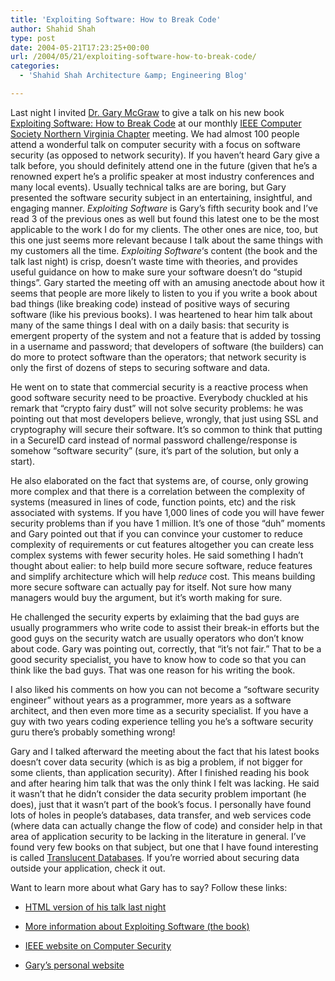 ```yaml
---
title: 'Exploiting Software: How to Break Code'
author: Shahid Shah
type: post
date: 2004-05-21T17:23:25+00:00
url: /2004/05/21/exploiting-software-how-to-break-code/
categories:
  - 'Shahid Shah Architecture &amp; Engineering Blog'

---
```

Last night I invited [Dr. Gary McGraw][1] to give a talk on his new book [Exploiting Software: How to Break Code][2] at our monthly [IEEE Computer Society Northern Virginia Chapter][3] meeting. We had almost 100 people attend a wonderful talk on computer security with a focus on software security (as opposed to network security). If you haven&#8217;t heard Gary give a talk before, you should definitely attend one in the future (given that he&#8217;s a renowned expert he&#8217;s a prolific speaker at most industry conferences and many local events). Usually technical talks are are boring, but Gary presented the software security subject in an entertaining, insightful, and engaging manner. _Exploiting Software_ is Gary&#8217;s fifth security book and I&#8217;ve read 3 of the previous ones as well but found this latest one to be the most applicable to the work I do for my clients. The other ones are nice, too, but this one just seems more relevant because I talk about the same things with my customers all the time. _Exploiting Software_&#8216;s content (the book and the talk last night) is crisp, doesn&#8217;t waste time with theories, and provides useful guidance on how to make sure your software doesn&#8217;t do &#8220;stupid things&#8221;. Gary started the meeting off with an amusing anectode about how it seems that people are more likely to listen to you if you write a book about bad things (like breaking code) instead of positive ways of securing software (like his previous books). I was heartened to hear him talk about many of the same things I deal with on a daily basis: that security is emergent property of the system and not a feature that is added by tossing in a username and password; that developers of software (the builders) can do more to protect software than the operators; that network security is only the first of dozens of steps to securing software and data.
  
<!--more-->

He went on to state that commercial security is a reactive process when good software security need to be proactive. Everybody chuckled at his remark that &#8220;crypto fairy dust&#8221; will not solve security problems: he was pointing out that most developers believe, wrongly, that just using SSL and cryptography will secure their software. It&#8217;s so common to think that putting in a SecureID card instead of normal password challenge/response is somehow &#8220;software security&#8221; (sure, it&#8217;s part of the solution, but only a start). 

He also elaborated on the fact that systems are, of course, only growing more complex and that there is a correlation between the complexity of systems (measured in lines of code, function points, etc) and the risk associated with systems. If you have 1,000 lines of code you will have fewer security problems than if you have 1 million. It&#8217;s one of those &#8220;duh&#8221; moments and Gary pointed out that if you can convince your customer to reduce complexity of requirements or cut features altogether you can create less complex systems with fewer security holes. He said something I hadn&#8217;t thought about ealier: to help build more secure software, reduce features and simplify architecture which will help _reduce_ cost. This means building more secure software can actually pay for itself. Not sure how many managers would buy the argument, but it&#8217;s worth making for sure.

He challenged the security experts by exlaiming that the bad guys are usually programmers who write code to assist their break-in efforts but the good guys on the security watch are usually operators who don&#8217;t know about code. Gary was pointing out, correctly, that &#8220;it&#8217;s not fair.&#8221; That to be a good security specialist, you have to know how to code so that you can think like the bad guys. That was one reason for his writing the book.

I also liked his comments on how you can not become a &#8220;software security engineer&#8221; without years as a programmer, more years as a software architect, and then even more time as a security specialist. If you have a guy with two years coding experience telling you he&#8217;s a software security guru there&#8217;s probably something wrong!

Gary and I talked afterward the meeting about the fact that his latest books doesn&#8217;t cover data security (which is as big a problem, if not bigger for some clients, than application security). After I finished reading his book and after hearing him talk that was the only think I felt was lacking. He said it wasn&#8217;t that he didn&#8217;t consider the data security problem important (he does), just that it wasn&#8217;t part of the book&#8217;s focus. I personally have found lots of holes in people&#8217;s databases, data transfer, and web services code (where data can actually change the flow of code) and consider help in that area of application security to be lacking in the literature in general. I&#8217;ve found very few books on that subject, but one that I have found interesting is called [Translucent Databases][4]. If you&#8217;re worried about securing data outside your application, check it out.

Want to learn more about what Gary has to say? Follow these links:

</p> 

  * [HTML version of his talk last night][5]


  * [More information about Exploiting Software (the book)][6]


  * [IEEE website on Computer Security][7]


  * [Gary&#8217;s personal website][8]
</ul>

 [1]: http://www.cigital.com/~gem/
 [2]: http://www.exploitingsoftware.com/
 [3]: http://www.cigital.com/ieee
 [4]: http://www.amazon.com/exec/obidos/tg/detail/-/0967584418/qid=1085156416/sr=1-1/ref=sr_1_1/002-9935345-3402461?v=glance&s=books
 [5]: http://www.cigital.com/presentations/exploit04/
 [6]: http://www.exploitingsoftware.com
 [7]: http://www.computer.org/security
 [8]: http://www.cigital.com/~gem